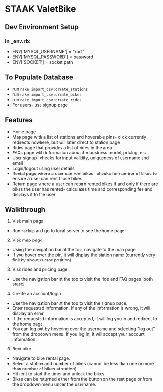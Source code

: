 # STAAK ValetBike
## Dev Environment Setup
### In _env.rb:
* ENV['MYSQL_USERNAME']   =   "root"
* ENV['MYSQL_PASSWORD']   =   password
* ENV['SOCKET'] = socket path

## To Populate Database
* run `rake import_csv:create_stations`
* run `rake import_csv:create_bikes`
* run `rake import_csv:create_rides`
* For users- use signup page

## Features
* Home page 
* Map page with a list of stations and hoverable pins- click currently redirects nowhere, but will later direct to station page
* Rides page that provides a list of rides in the area
* FAQs page with information about the business model, pricing, etc
* User signup- checks for input validity, uniqueness of username and email
* Login/logout using user details
* Rental page where a user can rent bikes- checks for number of bikes to ensure a user can rent those bikes
* Return page where a user can return rented bikes if and only if there are bikes the user has rented- calculates time and corresponding fee and displays it to the user

## Walkthrough

1. Visit main page
* Run `rackup` and go to local server to see the home page

2. Visit map page
* Using the navigation bar at the top, navigate to the map page
* If you hover over the pin, it will display the station name (currently very finicky about cursor position)

3. Visit rides and pricing page
* Use the navigation bar at the top to visit the ride and FAQ pages (both static)

4. Create an account/login
* Use the navigation bar at the top to visit the signup page.
* Enter requested information. If any of the information is wrong, it will display an error.
* If the requested information is accepted, it will log you in and redirect to the home page.
* You can log out by hovering over the username and selecting "log out" from the dropdown menu. If you log in, it will accept your account information.

5. Rent bike
* Navigate to bike rental page.
* Select a station and number of bikes (cannot be less than one or more than number of bikes at station)
* Hit rent to start the timer and unlock the bikes.
* Bikes can be returned either from the button on the rent page or from the dropdown menu under the username.


  
